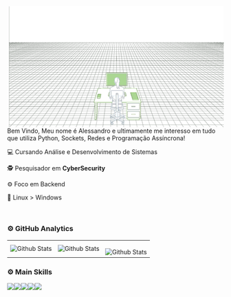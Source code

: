 <img src="https://github.com/AlldDev/AlldDev/blob/main/cc.gif" alt="ilustração de um hypercubo" min-width="500px" max-width="500px" width="500px" align="right">

<p align="left"> 
  Bem Vindo, Meu nome é Alessandro e ultimamente me interesso em tudo que utiliza Python, Sockets, Redes e Programação Assíncrona!
</p>
<p align="left">
  💻 Cursando Análise e Desenvolvimento de Sistemas
</p>
<p align="left">
  🕵️ Pesquisador em <b>CyberSecurity</b>
</p>
<p align="left">
  ⚙️ Foco em Backend
</p>
<p align="left">
  🐧 Linux > Windows
</p>
</p><br>

### ⚙️ GitHub Analytics
<table>
  <tr>
    <td>
      <img
        align="left"
        src="https://github-readme-stats.vercel.app/api?username=AlldDev&theme=dark&hide_border=false&include_all_commits=true"
        alt="Github Stats"
      />
    </td>
    <td>
      <img
        align="left"
        src="https://github-readme-stats.vercel.app/api/top-langs/?username=AlldDev&theme=dark&hide_border=false&include_all_commits=true&count_private=true&layout=compact"
        alt="Github Stats"
      />
    </td>
    <td>
      <br />
      <img
        align="left"
        src="https://github-readme-streak-stats.herokuapp.com/?user=AlldDev&theme=dark&hide_border=false"
        alt="Github Stats"
      />
    </td>
  </tr>
</table>

### ⚙️ Main Skills

<p align="center">
    <img align="left" src="https://img.shields.io/badge/-CSS-0D1117?style=for-the-badge&logo=CSS3&logoColor=1572B6&labelColor=0D1117"/>
    <img align="left" src="https://img.shields.io/badge/-html-0D1117?style=for-the-badge&logo=html5&labelColor=0D1117"/>
    <img align="left" src="https://img.shields.io/badge/-Php-0D1117?style=for-the-badge&logo=react&labelColor=0D1117"/>
    <img align="left" src="https://img.shields.io/badge/-python-0D1117?style=for-the-badge&logo=python&labelColor=0D1117&textColor=0D1117"/>
    <img align="left" src="https://img.shields.io/badge/-_SQL_Server-0D1117?style=for-the-badge&logo=microsoft-sql-server&labelColor=0D1117"/>
</p>
